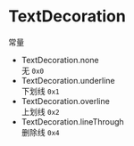 # TextDecoration

常量

- TextDecoration.none<br>无 ```0x0```
- TextDecoration.underline<br>下划线 ```0x1```
- TextDecoration.overline<br>上划线 ```0x2```
- TextDecoration.lineThrough<br>删除线 ```0x4```
